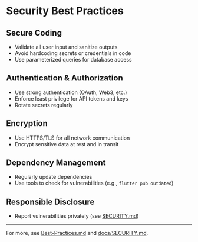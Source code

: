 # Security Best Practices

## Secure Coding
- Validate all user input and sanitize outputs
- Avoid hardcoding secrets or credentials in code
- Use parameterized queries for database access

## Authentication & Authorization
- Use strong authentication (OAuth, Web3, etc.)
- Enforce least privilege for API tokens and keys
- Rotate secrets regularly

## Encryption
- Use HTTPS/TLS for all network communication
- Encrypt sensitive data at rest and in transit

## Dependency Management
- Regularly update dependencies
- Use tools to check for vulnerabilities (e.g., `flutter pub outdated`)

## Responsible Disclosure
- Report vulnerabilities privately (see [SECURITY.md](../docs/SECURITY.md))

---

For more, see [Best-Practices.md](Best-Practices.md) and [docs/SECURITY.md](../docs/SECURITY.md). 